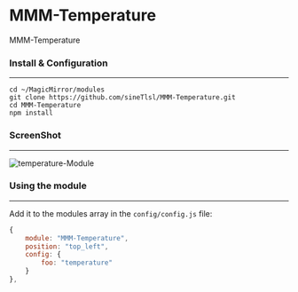 # MMM-Temperature
MMM-Temperature

### Install & Configuration ###
___
    cd ~/MagicMirror/modules
    git clone https://github.com/sineTlsl/MMM-Temperature.git
    cd MMM-Temperature
    npm install


### ScreenShot ###
___
![temperature-Module](https://user-images.githubusercontent.com/97720335/192957368-6857ddec-1b07-4acd-b21c-9356ecb8270c.png)




### Using the module ###
___
Add it to the modules array in the `config/config.js` file:
```javascript
{
    module: "MMM-Temperature",
    position: "top_left",
    config: {
        foo: "temperature"
    }
},
```
